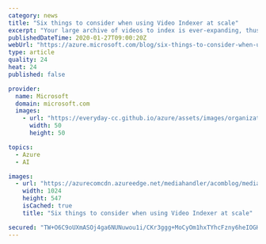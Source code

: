 ```yaml
---
category: news
title: "Six things to consider when using Video Indexer at scale"
excerpt: "Your large archive of videos to index is ever-expanding, thus you have been evaluating Microsoft Video Indexer and decided that you want to take your relationship with it to the next level by scaling up.\r\n\r\nIn general, scaling shouldn’t be difficult, but when you first face such process you might not"
publishedDateTime: 2020-01-27T09:00:20Z
webUrl: "https://azure.microsoft.com/blog/six-things-to-consider-when-using-video-indexer-at-scale/"
type: article
quality: 24
heat: 24
published: false

provider:
  name: Microsoft
  domain: microsoft.com
  images:
    - url: "https://everyday-cc.github.io/azure/assets/images/organizations/microsoft.com-50x50.jpg"
      width: 50
      height: 50

topics:
  - Azure
  - AI

images:
  - url: "https://azurecomcdn.azureedge.net/mediahandler/acomblog/media/Default/blog/5dac0c65-7b6c-4b17-9473-69a01aeba495.png"
    width: 1024
    height: 547
    isCached: true
    title: "Six things to consider when using Video Indexer at scale"

secured: "TW+O6C9oUXmASOj4ga6NUNuwou1i/CKr3ggg+MoCyOm1hxTYhcFzny6heIOGHMV08Ri4HcaCU3fUmpK+YIGap0PS2GQ6/mufDNRtGHf4AsYGOhEU9EzWIOxPtqkth2NsWyVpP0UmStZox4OluQy1X2yGCqHw/MR8hligBXRgVoEme+0DlNnYyGOgoEXCD3r+7SXWqjnvMp+fLeMxKPqytktakueeW8StyTEHNrPM3XjuEqoWV4w2XY7VHr6YkNXkalhQqsl34Wid/ZzwHou6MkBlQHk7vS4FcrT9Q1/ncfMJi3wCuU5TQ4bDQdM9vT0wmarCyMNp4U1AOczPqUOkJA==;K4RlX29IOIjEhALUZWL3aw=="
---
```


